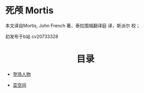 # 死颅 Mortis

本文译自Mortis, John French 著，泰拉围城翻译庭 译，斯派尔 校；

初发布于b站 cv20733328


<div align="center">
<h1>目录</h1>
</div>

- [登场人物](DramatisPersonae.md)

- [亚空间](MortisWarp01.md)
